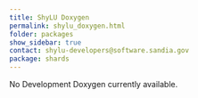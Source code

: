```yaml
---
title: ShyLU Doxygen
permalink: shylu_doxygen.html
folder: packages
show_sidebar: true
contact: shylu-developers@software.sandia.gov
package: shards
---
```


No Development Doxygen currently available.